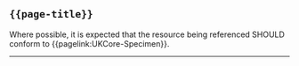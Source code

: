 ## <code>{{page-title}}</code>

Where possible, it is expected that the resource being referenced SHOULD conform to  {{pagelink:UKCore-Specimen}}.

---